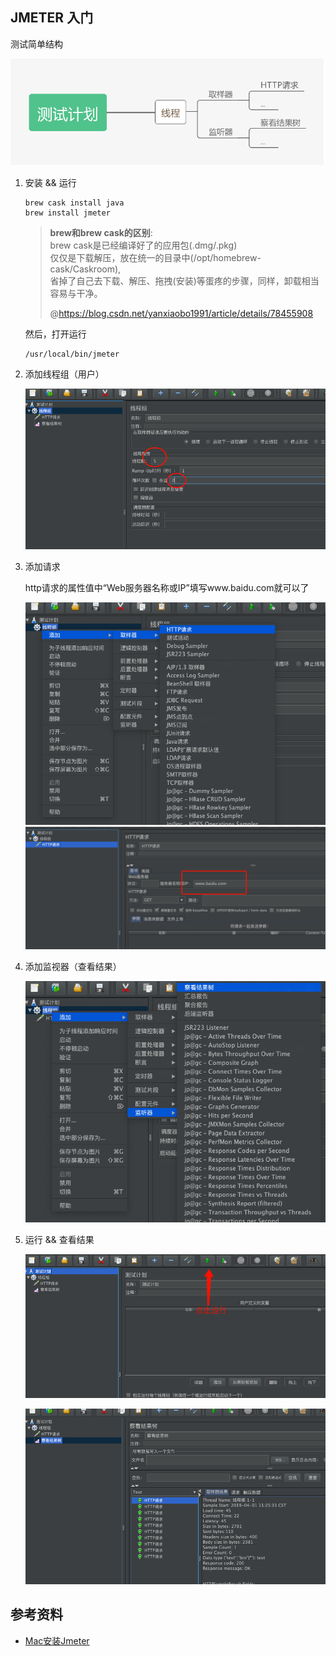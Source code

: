 ## JMETER 入门

测试简单结构

![img](Hello-word/测试计划.png)


1. 安装 && 运行

    ```
    brew cask install java
    brew install jmeter
    ```

    > **brew和brew cask的区别**:   
    > brew cask是已经编译好了的应用包(.dmg/.pkg)  
    > 仅仅是下载解压，放在统一的目录中(/opt/homebrew-cask/Caskroom),   
    > 省掉了自己去下载、解压、拖拽(安装)等蛋疼的步骤，同样，卸载相当容易与干净。 
    >  
    > @https://blog.csdn.net/yanxiaobo1991/article/details/78455908

    然后，打开运行

    ```
    /usr/local/bin/jmeter
    ```

2. 添加线程组（用户）

    ![img](Hello-word/添加线程组.png)

3. 添加请求

    http请求的属性值中“Web服务器名称或IP”填写www.baidu.com就可以了

    ![添加请求](Hello-word/添加请求.png)
    ![添加请求2](Hello-word/添加请求2.png)

4. 添加监视器（查看结果）

    ![添加监视器-查看结果](Hello-word/添加监视器-查看结果.png)

5. 运行 && 查看结果

    ![运行](Hello-word/运行.png)  

    ![查看结果](Hello-word/查看结果.png)


## 参考资料

- [Mac安装Jmeter](https://blog.csdn.net/zlfssq/article/details/80521215)


